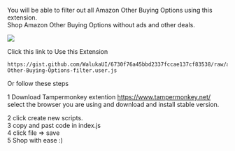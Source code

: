 You will be able to filter out all Amazon Other Buying Options using this extension.<br />
Shop Amazon Other Buying Options without ads and other deals.

![](https://github.com/WalukaUI/AmazonWareHouseDLS/blob/main/filter.gif)

Click this link to Use this Extension

    https://gist.github.com/WalukaUI/6730f76a45bbd2337fccae137cf83538/raw/af1a723eab7cecf02a0a536dc8c5c125093cfd16/Amazon-Other-Buying-Options-filter.user.js

Or follow these steps

1 Download Tampermonkey extention https://www.tampermonkey.net/
select the browser you are using and download and install stable version.

2 click create new scripts.<br />
3 copy and past code in index.js<br />
4 click file => save<br />
5 Shop with ease :)
